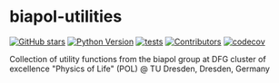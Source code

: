 # biapol-utilities
[![GitHub stars](https://img.shields.io/github/stars/BiAPoL/biapol-utilities?style=social)](https://github.com/BiAPoL/biapol-utilities/)
[![Python Version](https://img.shields.io/pypi/pyversions/biapol-utilities.svg?color=green)](https://python.org)
[![tests](https://github.com/BiAPoL/biapol-utilities/actions/workflows/tests/badge.svg)](https://github.com/BiAPoL/biapol-utilities/actions)
[![Contributors](https://img.shields.io/github/contributors-anon/BiAPoL/biapol-utilities)](https://github.com/BiAPoL/biapol-utilities/graphs/contributors)
[![codecov](https://codecov.io/gh/BiAPoL/biapol-utilities/branch/master/graph/badge.svg)](https://codecov.io/gh/BiAPoL/biapol-utilities)

Collection of utility functions from the biapol group at DFG cluster of excellence "Physics of Life" (POL) @ TU Dresden, Dresden, Germany
